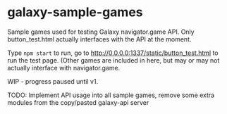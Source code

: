 # galaxy-sample-games

Sample games used for testing Galaxy navigator.game API. Only button_test.html actually interfaces with the API at the moment.

Type ``npm start`` to run, go to http://0.0.0.0:1337/static/button_test.html to run the test page. (Other games are included in here, but may or may not actually interface with navigator.game.

WIP - progress paused until v1.

TODO: Implement API usage into all sample games, remove some extra modules from the copy/pasted galaxy-api server